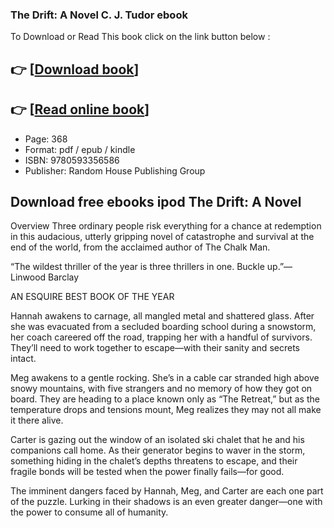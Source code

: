 ### The Drift: A Novel C. J. Tudor ebook

To Download or Read This book click on the link button below :

## 👉  [**[Download book](http://get-pdfs.com/download.php?group=book&from=github.com&id=698632&lnk=1063 "Download book")**]

## 👉  [**[Read online book](http://get-pdfs.com/download.php?group=book&from=github.com&id=698632&lnk=1063 "Read online book")**]


* Page: 368
* Format: pdf / epub / kindle
* ISBN: 9780593356586
* Publisher: Random House Publishing Group



## Download free ebooks ipod The Drift: A Novel


Overview
Three ordinary people risk everything for a chance at redemption in this audacious, utterly gripping novel of catastrophe and survival at the end of the world, from the acclaimed author of The Chalk Man.
 
 “The wildest thriller of the year is three thrillers in one. Buckle up.”—Linwood Barclay
 
 AN ESQUIRE BEST BOOK OF THE YEAR
 
 Hannah awakens to carnage, all mangled metal and shattered glass. After she was evacuated from a secluded boarding school during a snowstorm, her coach careered off the road, trapping her with a handful of survivors. They’ll need to work together to escape—with their sanity and secrets intact.
 
 Meg awakens to a gentle rocking. She’s in a cable car stranded high above snowy mountains, with five strangers and no memory of how they got on board. They are heading to a place known only as “The Retreat,” but as the temperature drops and tensions mount, Meg realizes they may not all make it there alive.
 
 Carter is gazing out the window of an isolated ski chalet that he and his companions call home. As their generator begins to waver in the storm, something hiding in the chalet’s depths threatens to escape, and their fragile bonds will be tested when the power finally fails—for good.
 
 The imminent dangers faced by Hannah, Meg, and Carter are each one part of the puzzle. Lurking in their shadows is an even greater danger—one with the power to consume all of humanity.



